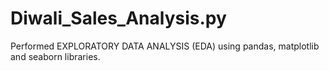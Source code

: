 # Diwali_Sales_Analysis.py

Performed EXPLORATORY DATA ANALYSIS (EDA) using pandas, matplotlib and seaborn libraries. 
